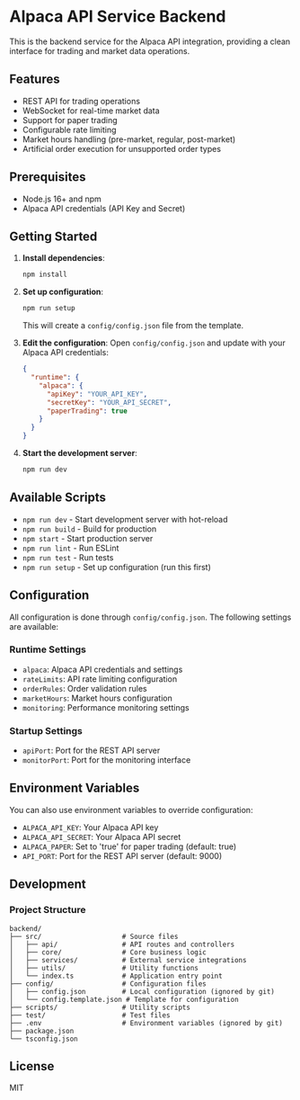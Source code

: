 # Alpaca API Service Backend

This is the backend service for the Alpaca API integration, providing a clean interface for trading and market data operations.

## Features

- REST API for trading operations
- WebSocket for real-time market data
- Support for paper trading
- Configurable rate limiting
- Market hours handling (pre-market, regular, post-market)
- Artificial order execution for unsupported order types

## Prerequisites

- Node.js 16+ and npm
- Alpaca API credentials (API Key and Secret)

## Getting Started

1. **Install dependencies**:
   ```bash
   npm install
   ```

2. **Set up configuration**:
   ```bash
   npm run setup
   ```
   This will create a `config/config.json` file from the template.

3. **Edit the configuration**:
   Open `config/config.json` and update with your Alpaca API credentials:
   ```json
   {
     "runtime": {
       "alpaca": {
         "apiKey": "YOUR_API_KEY",
         "secretKey": "YOUR_API_SECRET",
         "paperTrading": true
       }
     }
   }
   ```

4. **Start the development server**:
   ```bash
   npm run dev
   ```

## Available Scripts

- `npm run dev` - Start development server with hot-reload
- `npm run build` - Build for production
- `npm start` - Start production server
- `npm run lint` - Run ESLint
- `npm run test` - Run tests
- `npm run setup` - Set up configuration (run this first)

## Configuration

All configuration is done through `config/config.json`. The following settings are available:

### Runtime Settings
- `alpaca`: Alpaca API credentials and settings
- `rateLimits`: API rate limiting configuration
- `orderRules`: Order validation rules
- `marketHours`: Market hours configuration
- `monitoring`: Performance monitoring settings

### Startup Settings
- `apiPort`: Port for the REST API server
- `monitorPort`: Port for the monitoring interface

## Environment Variables

You can also use environment variables to override configuration:

- `ALPACA_API_KEY`: Your Alpaca API key
- `ALPACA_API_SECRET`: Your Alpaca API secret
- `ALPACA_PAPER`: Set to 'true' for paper trading (default: true)
- `API_PORT`: Port for the REST API server (default: 9000)

## Development

### Project Structure

```
backend/
├── src/                    # Source files
│   ├── api/                # API routes and controllers
│   ├── core/               # Core business logic
│   ├── services/           # External service integrations
│   ├── utils/              # Utility functions
│   └── index.ts            # Application entry point
├── config/                 # Configuration files
│   ├── config.json         # Local configuration (ignored by git)
│   └── config.template.json # Template for configuration
├── scripts/                # Utility scripts
├── test/                   # Test files
├── .env                    # Environment variables (ignored by git)
├── package.json
└── tsconfig.json
```

## License

MIT
